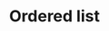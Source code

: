 ---
layout: pattern
categories: [patterns, list]
title: Ordered list
type: [detail-page]
permalink: /patterns/link/ordered-list/
overview: Lorem ipsum dolor sit amet, consectetur adipiscing elit, sed do eiusmod tempor incididunt ut labore et dolore magna aliqua. Interdum velit euismod in pellentesque. 
description: |
    
usa-link: "https://designsystem.digital.gov/components/list/"
specification: |
list-type: ordered
### options: ordered, unordered
class: 
### option: include class: usa-list--unstyled to remove component style
list:
- item: Ordered list item
- item: Ordered list item
- item: Ordered list item
- item: Ordered list item
- item: Ordered list item
### list content 

#spec:

### Paths to view design and code... 
## designimg: can be used to show an image of the design until a coded version can be created. The htmlpath & csspath should be located in the pattens folder. Read more about creating coded components in /docs/creating-patterns 
# designimg: 
htmlpath: patterns/list/list-ordered.md
csspath: patterns/list/index.scss
---